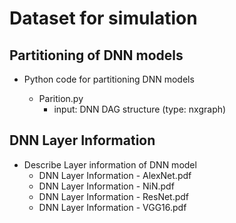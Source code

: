 # Dataset for simulation
## Partitioning of DNN models
  * Python code for partitioning DNN models
  
     - Parition.py
       - input: DNN DAG structure (type: nxgraph)
     
## DNN Layer Information
* Describe Layer information of DNN model
  - DNN Layer Information - AlexNet.pdf
  - DNN Layer Information - NiN.pdf
  - DNN Layer Information - ResNet.pdf
  - DNN Layer Information - VGG16.pdf

